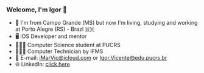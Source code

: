 ### Welcome, I'm Igor 👋


- 📍 I'm from Campo Grande (MS) but now I'm living, studying and working at Porto Alegre (RS) - Brazl 🇧🇷
- 🖥 iOS Developer and mentor
- 👨🏻‍🎓 Computer Science student at PUCRS
- 👨🏻‍💻 Computer Technician by IFMS
- 📧 E-mail: <a href="mailto:iMarVic@icloud.com">iMarVic@icloud.com</a> or <a href="mailto:Igor.Vicente@edu.pucrs.br">Igor.Vicente@edu.pucrs.br</a>
- 🌐 LinkedIn: <a href="https://www.linkedin.com/in/igor--vicente/" target="_blank">click here</a> 
